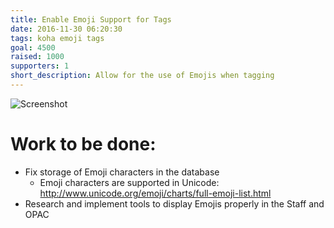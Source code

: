 ```yaml
---
title: Enable Emoji Support for Tags
date: 2016-11-30 06:20:30
tags: koha emoji tags
goal: 4500
raised: 1000
supporters: 1
short_description: Allow for the use of Emojis when tagging
---
```


![Screenshot](image.jpg)

# Work to be done:
* Fix storage of Emoji characters in the database
  * Emoji characters are supported in Unicode: http://www.unicode.org/emoji/charts/full-emoji-list.html
* Research and implement tools to display Emojis properly in the Staff and OPAC
